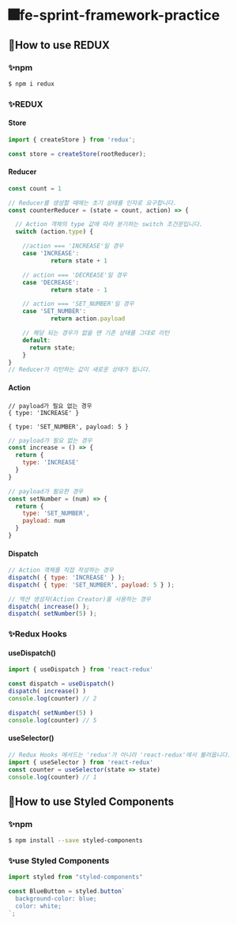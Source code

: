 # 🎆fe-sprint-framework-practice

## 🎇How to use REDUX

### ✨npm
```bash
$ npm i redux
```

### ✨REDUX

#### Store
```js
import { createStore } from 'redux';

const store = createStore(rootReducer);
```

#### Reducer
```js
const count = 1

// Reducer를 생성할 때에는 초기 상태를 인자로 요구합니다.
const counterReducer = (state = count, action) => {

  // Action 객체의 type 값에 따라 분기하는 switch 조건문입니다.
  switch (action.type) {

    //action === 'INCREASE'일 경우
    case 'INCREASE':
			return state + 1

    // action === 'DECREASE'일 경우
    case 'DECREASE':
			return state - 1

    // action === 'SET_NUMBER'일 경우
    case 'SET_NUMBER':
			return action.payload

    // 해당 되는 경우가 없을 땐 기존 상태를 그대로 리턴
    default:
      return state;
	}
}
// Reducer가 리턴하는 값이 새로운 상태가 됩니다.
```

#### Action
```
// payload가 필요 없는 경우
{ type: 'INCREASE' }

{ type: 'SET_NUMBER', payload: 5 }
```
```js
// payload가 필요 없는 경우
const increase = () => {
  return {
    type: 'INCREASE'
  }
}

// payload가 필요한 경우
const setNumber = (num) => {
  return {
    type: 'SET_NUMBER',
    payload: num
  }
}
```

#### Dispatch
```js
// Action 객체를 직접 작성하는 경우
dispatch( { type: 'INCREASE' } );
dispatch( { type: 'SET_NUMBER', payload: 5 } );

// 액션 생성자(Action Creator)를 사용하는 경우
dispatch( increase() );
dispatch( setNumber(5) );
```

### ✨Redux Hooks
#### useDispatch()
```js
import { useDispatch } from 'react-redux'

const dispatch = useDispatch()
dispatch( increase() )
console.log(counter) // 2

dispatch( setNumber(5) )
console.log(counter) // 5
```

#### useSelector()
```js
// Redux Hooks 메서드는 'redux'가 아니라 'react-redux'에서 불러옵니다.
import { useSelector } from 'react-redux'
const counter = useSelector(state => state)
console.log(counter) // 1
```

## 🎇How to use Styled Components

### ✨npm
```bash
$ npm install --save styled-components
```
### ✨use Styled Components
```js
import styled from "styled-components"

const BlueButton = styled.button`
  background-color: blue;
  color: white;
`;
```